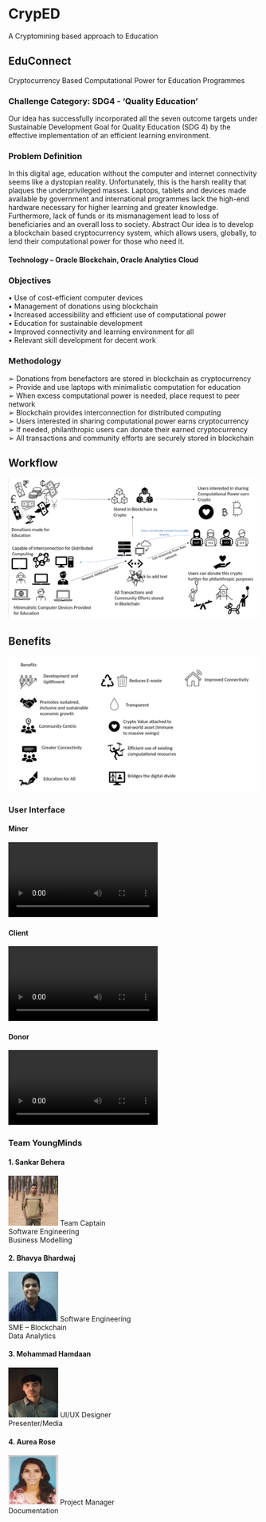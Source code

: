# CrypED
A Cryptomining based approach to Education 
## EduConnect
Cryptocurrency Based Computational Power for Education Programmes
### Challenge Category: SDG4 - ‘Quality Education’
Our idea has successfully incorporated all the seven outcome targets under
Sustainable Development Goal for Quality Education (SDG 4) by the effective
implementation of an efficient learning environment.
### Problem Definition
In this digital age, education without the computer and internet connectivity
seems like a dystopian reality. Unfortunately, this is the harsh reality that plaques
the underprivileged masses. Laptops, tablets and devices made available by
government and international programmes lack the high-end hardware necessary
for higher learning and greater knowledge. Furthermore, lack of funds or its
mismanagement lead to loss of beneficiaries and an overall loss to society.
Abstract
Our idea is to develop a blockchain based cryptocurrency system, which allows
users, globally, to lend their computational power for those who need it.
#### Technology – Oracle Blockchain, Oracle Analytics Cloud
### Objectives
• Use of cost-efficient computer devices <br/>
• Management of donations using blockchain <br/>
• Increased accessibility and efficient use of computational power <br/>
• Education for sustainable development <br/>
• Improved connectivity and learning environment for all <br/>
• Relevant skill development for decent work <br/>
### Methodology
➢ Donations from benefactors are stored in blockchain as cryptocurrency <br/>
➢ Provide and use laptops with minimalistic computation for education <br/>
➢ When excess computational power is needed, place request to peer network <br/>
➢ Blockchain provides interconnection for distributed computing <br/>
➢ Users interested in sharing computational power earns cryptocurrency <br/>
➢ If needed, philanthropic users can donate their earned cryptocurrency <br/>
➢ All transactions and community efforts are securely stored in blockchain <br/>
## Workflow
![alt text](https://github.com/Bhavya1705/CrypED/blob/main/Workflow.jpeg)
## Benefits
![alt text](https://github.com/Bhavya1705/CrypED/blob/main/Benefits.jpeg)
### User Interface
#### Miner
![alt text](https://github.com/Bhavya1705/CrypED/blob/main/UserInterface/Miner.mp4)
#### Client
![alt text](https://github.com/Bhavya1705/CrypED/blob/main/UserInterface/client.mp4)
#### Donor
![alt text](https://github.com/Bhavya1705/CrypED/blob/main/UserInterface/DonorApp.mp4)
### Team YoungMinds
#### 1. Sankar Behera 
<img src="https://github.com/Bhavya1705/CrypED/blob/main/TeamMembers/SankarBehara.jpg" width="100" height="100">
Team Captain <br/>
Software Engineering <br/>
Business Modelling <br/>

#### 2. Bhavya Bhardwaj 
<img src="https://github.com/Bhavya1705/CrypED/blob/main/TeamMembers/b2.jpg" width="100" height="100">
Software Engineering <br/>
SME – Blockchain <br/>
Data Analytics <br/>

#### 3. Mohammad Hamdaan
<img src="https://github.com/Bhavya1705/CrypED/blob/main/TeamMembers/Hamdaan.jpeg" width="100" height="100">
UI/UX Designer <br/>
Presenter/Media <br/>

#### 4. Aurea Rose 
<img src="https://github.com/Bhavya1705/CrypED/blob/main/TeamMembers/AureaRose.jpg" width="100" height="100">
Project Manager <br/>
Documentation <br/>
